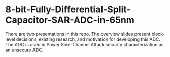 # 8-bit-Fully-Differential-Split-Capacitor-SAR-ADC-in-65nm

There are two presentations in this repo. The overview slides present block-level decisions, existing research, and motivation for developing this ADC. The ADC is used in Power Side-Channel Attack security characterization as an unsecure ADC. 
